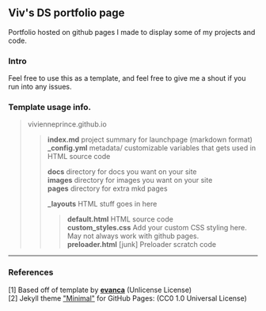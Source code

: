 ## Viv's DS portfolio page
Portfolio hosted on github pages I made to display some of my projects and code.

### Intro
Feel free to use this as a template, and feel free to give me a shout if you run into any issues.


### Template usage info.   
>vivienneprince.github.io    
>>**index.md** project summary for launchpage (markdown format)  
>>**\_config.yml** metadata/ customizable variables that gets used in HTML source code  
>>  
>>**docs** directory for docs you want on your site  
>>**images** directory for images you want on your site  
>>**pages** directory for extra mkd pages 
>>
>>**\_layouts** HTML stuff goes in here    
>>>**default.html** HTML source code     
>>>**custom_styles.css** Add your custom CSS styling here. May not always work with github pages.    
>>>**preloader.html** \[junk] Preloader scratch code   
 
  
___

### References

[1] Based off of template by [**evanca**](https://github.com/evanca/quick-portfolio) (Unlicense License)
<br>[2] Jekyll theme ["Minimal"](https://github.com/pages-themes/minimal) for GitHub Pages: (CC0 1.0 Universal License)
